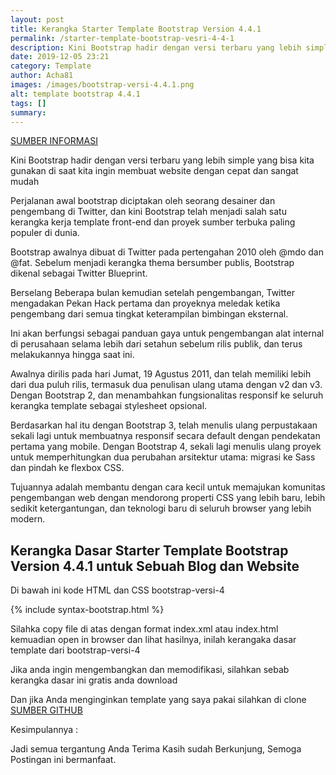 ```yaml
---
layout: post
title: Kerangka Starter Template Bootstrap Version 4.4.1
permalink: /starter-template-bootstrap-vesri-4-4-1
description: Kini Bootstrap hadir dengan versi terbaru yang lebih simple yang bisa kita gunakan di saat kita ingin membuat website dengan cepat dan sangat mudah
date: 2019-12-05 23:21
category: Template
author: Acha81
images: /images/bootstrap-versi-4.4.1.png
alt: template bootstrap 4.4.1
tags: []
summary: 
---
```

[SUMBER INFORMASI](https://getbootstrap.com/docs/4.4/about/overview/)

Kini Bootstrap hadir dengan versi terbaru yang lebih simple yang bisa kita gunakan di saat kita ingin membuat website dengan cepat dan sangat mudah

Perjalanan awal bootstrap diciptakan oleh seorang desainer dan pengembang di Twitter, dan kini Bootstrap telah menjadi salah satu kerangka kerja template front-end dan proyek sumber terbuka paling populer di dunia.

Bootstrap awalnya dibuat di Twitter pada pertengahan 2010 oleh @mdo dan @fat. Sebelum menjadi kerangka thema bersumber publis, Bootstrap dikenal sebagai Twitter Blueprint.

Berselang Beberapa bulan kemudian setelah pengembangan, Twitter mengadakan Pekan Hack pertama dan proyeknya meledak ketika pengembang dari semua tingkat keterampilan bimbingan eksternal.

Ini akan berfungsi sebagai panduan gaya untuk pengembangan alat internal di perusahaan selama lebih dari setahun sebelum rilis publik, dan terus melakukannya hingga saat ini.

Awalnya dirilis pada hari Jumat, 19 Agustus 2011, dan telah memiliki lebih dari dua puluh rilis, termasuk dua penulisan ulang utama dengan v2 dan v3. Dengan Bootstrap 2, dan menambahkan fungsionalitas responsif ke seluruh kerangka template sebagai stylesheet opsional.

Berdasarkan hal itu dengan Bootstrap 3, telah menulis ulang perpustakaan sekali lagi untuk membuatnya responsif secara default dengan pendekatan pertama yang mobile. Dengan Bootstrap 4, sekali lagi menulis ulang proyek untuk memperhitungkan dua perubahan arsitektur utama: migrasi ke Sass dan pindah ke flexbox CSS.

Tujuannya adalah membantu dengan cara kecil untuk memajukan komunitas pengembangan web dengan mendorong properti CSS yang lebih baru, lebih sedikit ketergantungan, dan teknologi baru di seluruh browser yang lebih modern.

## Kerangka Dasar Starter Template Bootstrap Version 4.4.1 untuk Sebuah Blog dan Website

Di bawah ini kode HTML dan CSS bootstrap-versi-4

{% include syntax-bootstrap.html %}

Silahka copy file di atas dengan format index.xml atau index.html kemuadian open in browser dan lihat hasilnya, inilah kerangaka dasar template dari bootstrap-versi-4

Jika anda ingin mengembangkan dan memodifikasi, silahkan sebab kerangka dasar ini gratis anda download

Dan jika Anda menginginkan template yang saya pakai silahkan di clone [SUMBER GITHUB](https://github.com/copas-seo/copas-seo.github.io)

Kesimpulannya :

Jadi semua tergantung Anda
Terima Kasih sudah Berkunjung, Semoga Postingan ini bermanfaat.
